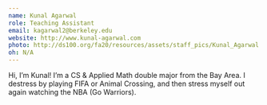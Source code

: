 ```yaml
---
name: Kunal Agarwal
role: Teaching Assistant
email: kagarwal2@berkeley.edu
website: http://www.kunal-agarwal.com
photo: http://ds100.org/fa20/resources/assets/staff_pics/Kunal_Agarwal.jpg
oh: N/A
---
```


Hi, I’m Kunal! I’m a CS & Applied Math double major from the Bay Area. I destress by playing FIFA or Animal Crossing, and then stress myself out again watching the NBA (Go Warriors).
